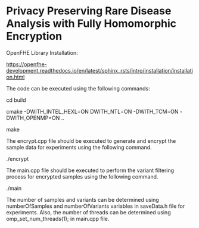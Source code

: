 # Privacy Preserving Rare Disease Analysis with Fully Homomorphic Encryption

OpenFHE Library Installation:

<https://openfhe-development.readthedocs.io/en/latest/sphinx_rsts/intro/installation/installation.html>

The code can be executed using the following commands:

cd build

cmake -DWITH_INTEL_HEXL=ON DWITH_NTL=ON -DWITH_TCM=ON -DWITH_OPENMP=ON  ..

make

The encrypt.cpp file should be executed to generate and encrypt the sample data for experiments using the following command.

./encrypt

The main.cpp file should be executed to perform the variant filtering process for encrypted samples using the following command.

./main

The number of samples and variants can be determined using numberOfSamples and numberOfVariants variables in saveData.h file for experiments. 
Also, the number of threads can be determined using omp_set_num_threads(1); in main.cpp file.
